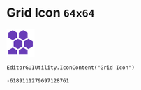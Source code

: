 # Grid Icon `64x64`
<img src="/img/Grid%20Icon.png" width=64 height=64>

``` CSharp
EditorGUIUtility.IconContent("Grid Icon")
```
```
-6189111279697128761
```
